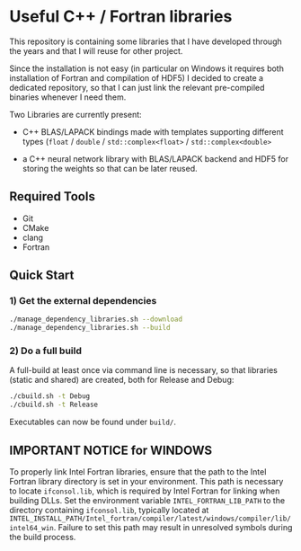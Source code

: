 # Useful C++ / Fortran libraries 

This repository is containing some libraries that I have developed through the years and that I will reuse for other project.

Since the installation is not easy (in particular on Windows it requires both installation of Fortran and compilation of HDF5) I decided to create a dedicated repository, so that I can just link the relevant pre-compiled binaries whenever I need them.

Two Libraries are currently present:

- C++ BLAS/LAPACK bindings made with templates supporting different types (`float` / `double` / `std::complex<float>` / `std::complex<double>` 

- a C++ neural network library with BLAS/LAPACK backend and HDF5 for storing the weights so that can be later reused.

## Required Tools

- Git
- CMake
- clang
- Fortran

## Quick Start

### 1) Get the external dependencies

```bash
./manage_dependency_libraries.sh --download
./manage_dependency_libraries.sh --build
```

### 2) Do a full build

A full-build at least once via command line is necessary, so that libraries (static and shared) are created, both for Release and Debug:

```bash
./cbuild.sh -t Debug
./cbuild.sh -t Release
```

Executables can now be found under `build/`.

## IMPORTANT NOTICE for WINDOWS

To properly link Intel Fortran libraries, ensure that the path to the Intel Fortran library directory is set in your environment. This path is necessary to locate `ifconsol.lib`, which is required by Intel Fortran for linking when building DLLs. Set the environment variable `INTEL_FORTRAN_LIB_PATH` to the directory containing `ifconsol.lib`, typically located at `INTEL_INSTALL_PATH/Intel_fortran/compiler/latest/windows/compiler/lib/intel64_win`. Failure to set this path may result in unresolved symbols during the build process.

